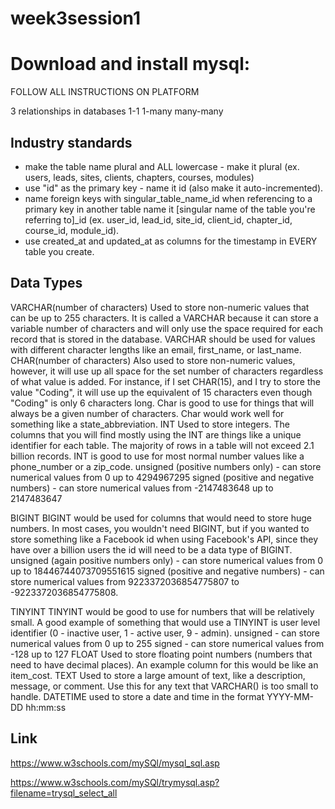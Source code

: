 # week3session1

# Download and install mysql:
FOLLOW ALL INSTRUCTIONS ON PLATFORM

3 relationships in databases
1-1
1-many
many-many

## Industry standards

- make the table name plural and ALL lowercase - make it plural (ex. users, leads, sites, clients, chapters, courses, modules)
- use "id" as the primary key - name it id (also make it auto-incremented).
- name foreign keys with singular_table_name_id when referencing to a primary key in another table name it [singular name of the table you're referring to]_id (ex. user_id, lead_id, site_id, client_id, chapter_id, course_id, module_id).
- use created_at and updated_at as columns for the timestamp in EVERY table you create.

## Data Types

VARCHAR(number of characters)
Used to store non-numeric values that can be up to 255 characters. It is called a VARCHAR because it can store a variable number of characters and will only use the space required for each record that is stored in the database. VARCHAR should be used for values with different character lengths like an email, first_name, or last_name.
CHAR(number of characters)
Also used to store non-numeric values, however, it will use up all space for the set number of characters regardless of what value is added. For instance, if I set CHAR(15), and I try to store the value "Coding", it will use up the equivalent of 15 characters even though "Coding" is only 6 characters long. Char is good to use for things that will always be a given number of characters. Char would work well for something like a state_abbreviation.
INT
Used to store integers.
The columns that you will find mostly using the INT are things like a unique identifier for each table. The majority of rows in a table will not exceed 2.1 billion records. INT is good to use for most normal number values like a phone_number or a zip_code.
unsigned (positive numbers only) - can store numerical values from 0 up to 4294967295
signed (positive and negative numbers) - can store numerical values from -2147483648 up to 2147483647


BIGINT
BIGINT would be used for columns that would need to store huge numbers. In most cases, you wouldn't need BIGINT, but if you wanted to store something like a Facebook id when using Facebook's API, since they have over a billion users the id will need to be a data type of BIGINT.
unsigned (again positive numbers only) - can store numerical values from 0 up to 18446744073709551615
signed (positive and negative numbers) - can store numerical values from 9223372036854775807 to -9223372036854775808.


TINYINT
TINYINT would be good to use for numbers that will be relatively small. A good example of something that would use a TINYINT is user level identifier (0 - inactive user, 1 - active user, 9 - admin).
unsigned - can store numerical values from 0 up to 255
signed - can store numerical values from -128 up to 127
FLOAT
Used to store floating point numbers (numbers that need to have decimal places). An example column for this would be like an item_cost.
TEXT
Used to store a large amount of text, like a description, message, or comment. Use this for any text that VARCHAR() is too small to handle.
DATETIME
used to store a date and time in the format YYYY-MM-DD hh:mm:ss


## Link
https://www.w3schools.com/mySQl/mysql_sql.asp

https://www.w3schools.com/mySQl/trymysql.asp?filename=trysql_select_all


